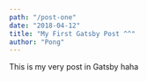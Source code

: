 ```yaml
---
path: "/post-one"
date: "2018-04-12"
title: "My First Gatsby Post ^^"
author: "Pong"
---
```


This is my very post in Gatsby haha
